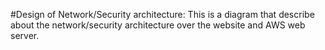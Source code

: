 #Design of Network/Security architecture: This is a diagram that describe about the network/security architecture over the website and AWS web server.
